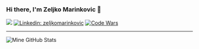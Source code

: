 ### Hi there, I'm Zeljko Marinkovic 👋

![](https://komarev.com/ghpvc/?username=zeljkomarinkovic&color=E06488&label=Profile+views)
[![Linkedin: zeljkomarinkovic](https://img.shields.io/badge/-zeljkomarinkovic-blue?style=flat-square&logo=Linkedin&logoColor=white&link=https://www.linkedin.com/in/zeljkomarinkovic/)](https://www.linkedin.com/in/zeljkomarinkovic/)
[![Code Wars](https://www.codewars.com/users/zeljkomarinkovic/badges/micro)](https://www.codewars.com/users/zeljkomarinkovic)
<!-- ![Top Langs](https://github-readme-stats.vercel.app/api/top-langs/?username=zeljkomarinkovic&layout=compact) -->

<!-- ---

[![Top Langs](https://github-readme-stats.vercel.app/api/top-langs/?username=zeljkomarinkovic&theme=dracula&hide_border=true&show_icons=true)](https://github.com/anuraghazra/github-readme-stats)
-->

<!--
**zeljkomarinkovic/zeljkomarinkovic** is a ✨ _special_ ✨ repository because its `README.md` (this file) appears on your GitHub profile.

Here are some ideas to get you started:

- 🔭 I’m currently working on ...
- 🌱 I’m currently learning ...
- 👯 I’m looking to collaborate on ...
- 🤔 I’m looking for help with ...
- 💬 Ask me about ...
- 📫 How to reach me: ...
- 😄 Pronouns: ...
- ⚡ Fun fact: ...
-->
 



---

<img align="left" alt="Mine GitHub Stats" src="https://github-readme-stats.vercel.app/api?username=zeljkomarinkovic&theme=dracula&show_icons=true&hide_border=true" />

